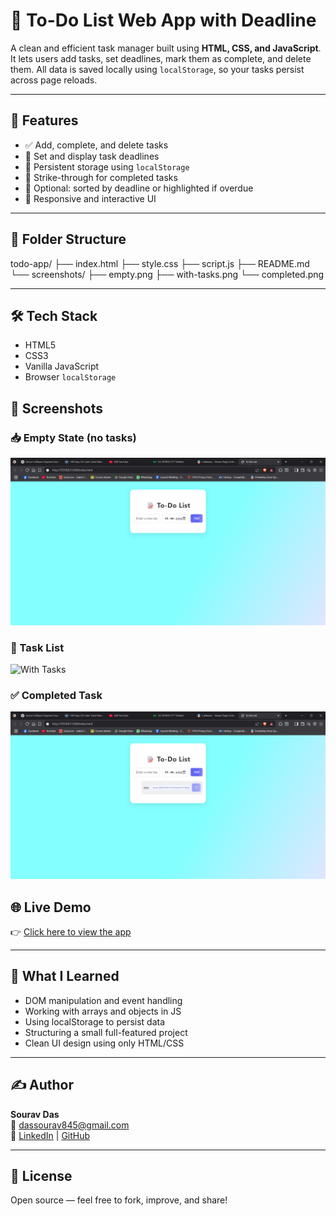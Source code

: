 # 📝 To-Do List Web App with Deadline

A clean and efficient task manager built using **HTML, CSS, and JavaScript**. It lets users add tasks, set deadlines, mark them as complete, and delete them. All data is saved locally using `localStorage`, so your tasks persist across page reloads.

---

## 🚀 Features

- ✅ Add, complete, and delete tasks
- 📅 Set and display task deadlines
- 💾 Persistent storage using `localStorage`
- 🧠 Strike-through for completed tasks
- 📆 Optional: sorted by deadline or highlighted if overdue
- 🔄 Responsive and interactive UI

---

## 📂 Folder Structure

todo-app/
├── index.html
├── style.css
├── script.js
├── README.md
└── screenshots/
    ├── empty.png
    ├── with-tasks.png
    └── completed.png



---

## 🛠 Tech Stack

- HTML5
- CSS3
- Vanilla JavaScript
- Browser `localStorage`

## 📸 Screenshots

### 📥 Empty State (no tasks)
![Empty State](screenshots/empty.png)

### 📝 Task List
![With Tasks](screenshots/with-tasks.png)

### ✅ Completed Task
![Completed Task](screenshots/completed.png)


## 🌐 Live Demo

👉 [Click here to view the app](https://sourav-das7887.github.io/todo-app/)

---

## 🧠 What I Learned

- DOM manipulation and event handling
- Working with arrays and objects in JS
- Using localStorage to persist data
- Structuring a small full-featured project
- Clean UI design using only HTML/CSS

---

## ✍️ Author

**Sourav Das**  
📧 dassourav845@gmail.com  
🔗 [LinkedIn](https://www.linkedin.com/in/souravdas7887) | [GitHub](https://github.com/Sourav-Das7887)

---

## 📄 License

Open source — feel free to fork, improve, and share!
